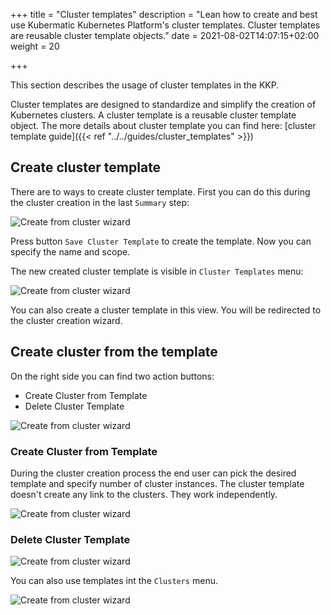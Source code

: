 +++
title = "Cluster templates"
description = "Lean how to create and best use Kubermatic Kubernetes Platform's cluster templates. Cluster templates are reusable cluster template objects."
date = 2021-08-02T14:07:15+02:00
weight = 20

+++

This section describes the usage of cluster templates in the KKP.

Cluster templates are designed to standardize and simplify the creation of Kubernetes clusters. A cluster template is a
reusable cluster template object. The more details about cluster template you can find here: [cluster template guide]({{< ref "../../guides/cluster_templates" >}})

## Create cluster template

There are to ways to create cluster template. First you can do this during the cluster creation in the last `Summary` step:

![Create from cluster wizard](/img/kubermatic/v2.18/tutorials/cluster_template/create_from_cluster_wizard.png?classes=shadow,border "Cluster template creation")

Press button `Save Cluster Template` to create the template. Now you can specify the name and scope.

The new created cluster template is visible in `Cluster Templates` menu:

![Create from cluster wizard](/img/kubermatic/v2.18/tutorials/cluster_template/cluster_template_menu.png?classes=shadow,border "Cluster template view")

You can also create a cluster template in this view. You will be redirected to the cluster creation wizard.

## Create cluster from the template

On the right side you can find two action buttons:
 - Create Cluster from Template
 - Delete Cluster Template

![Create from cluster wizard](/img/kubermatic/v2.18/tutorials/cluster_template/actions.png?classes=shadow,border "Action buttons")

### Create Cluster from Template
During the cluster creation process the end user can pick the desired template and specify number of cluster instances.
The cluster template doesn't create any link to the clusters. They work independently.

![Create from cluster wizard](/img/kubermatic/v2.18/tutorials/cluster_template/create_cluster.png?classes=shadow,border "Create clusters from template")
### Delete Cluster Template

![Create from cluster wizard](/img/kubermatic/v2.18/tutorials/cluster_template/delete_template.png?classes=shadow,border "Delete template")

You can also use templates int the `Clusters` menu.

![Create from cluster wizard](/img/kubermatic/v2.18/tutorials/cluster_template/create_from_clusters.png?classes=shadow,border "Create from Clusters")
